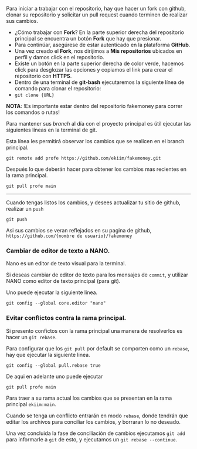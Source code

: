 
Para iniciar a trabajar con el repositorio, hay que hacer un fork con github, clonar su repositorio y solicitar un pull request cuando terminen de realizar sus cambios.

  - ¿Cómo trabajar con **Fork**? En la parte superior derecha del repositorio principal se encuentra un botón **Fork** que hay que presionar.
  - Para continúar, asegúrese de estar autenticado en la plataforma **GitHub**.
  - Una vez creado el **Fork**, nos dirijimos a **Mis repositorios** ubicados en perfil y damos click en el repositorio.
  - Existe un botón en la parte superior derecha de color verde, hacemos click para desglozar las opciones y copiamos el link para crear el repositorio con **HTTPS**.
  - Dentro de una terminal de **git-bash** ejecutaremos la siguiente línea de comando para clonar el repositorio:
  - `git clone {URL}`

**NOTA**:
!Es importante estar dentro del repositorio fakemoney para correr los comandos o rutas!

Para mantener sus _branch_ al día con el proyecto principal es útil ejecutar las siguientes líneas en la terminal de git. 

Esta línea les permitirá observar los cambios que se realicen en el branch principal.
```
git remote add profe https://github.com/ekiim/fakemoney.git
```

Después lo que deberán hacer para obtener los cambios mas recientes en la rama principal.

```
git pull profe main
```

---

Cuando tengas listos los cambios, y desees actualizar tu sitio de github, realizar un `push`

```
git push
```

Asi sus cambios se veran reflejados en su pagina de github, `https://github.com/{nombre de usuario}/fakemoney`


### Cambiar de editor de texto a NANO.

Nano es un editor de texto visual para la terminal.

Si deseas cambiar de editor de texto para los mensajes de `commit`, y utilizar NANO como editor de texto principal (para git).

Uno puede ejecutar la siguiente linea.

```
git config --global core.editor "nano"
```

### Evitar conflictos contra la rama principal.

Si presento confictos con la rama principal una manera de resolverlos es hacer un `git rebase`.

Para configurar que los `git pull` por default se comporten como un `rebase`, hay que ejecutar la siguiente linea.

```
git config --global pull.rebase true
```

De aqui en adelante uno puede ejecutar 

```
git pull profe main
```

Para traer a su rama actual los cambios que se presentan en la rama principal `ekiim:main`.

Cuando se tenga un conflicto entrarán en modo `rebase`, donde tendrán que editar los archivos para conciliar los cambios, y borraran lo no deseado.

Una vez concluida la fase de conciliación de cambios ejecutamos `git add` para informarle a `git` de esto, y ejecutamos un `git rebase --continue`.

